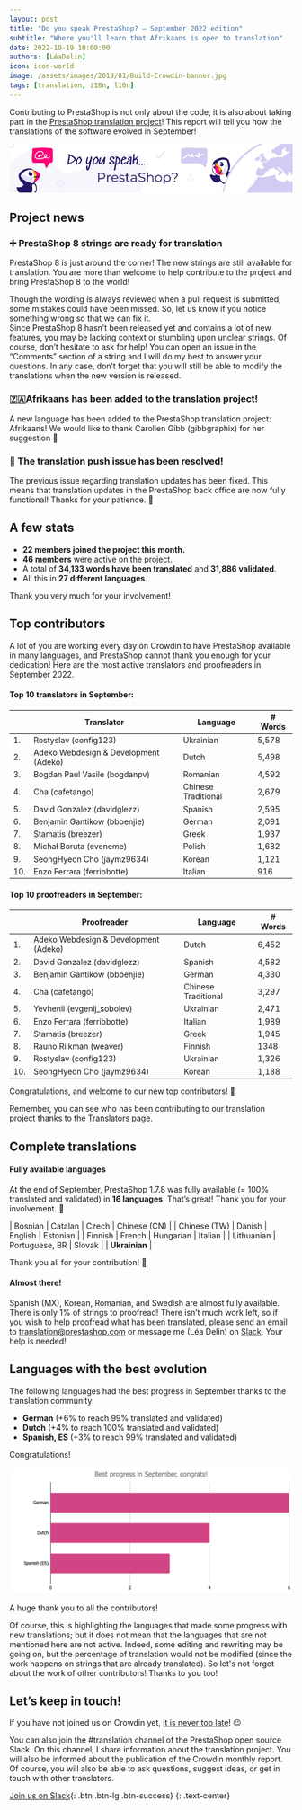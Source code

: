 ```yaml
---
layout: post
title: "Do you speak PrestaShop? – September 2022 edition"
subtitle: "Where you'll learn that Afrikaans is open to translation"
date: 2022-10-19 10:00:00
authors: [LéaDelin]
icon: icon-world
image: /assets/images/2019/01/Build-Crowdin-banner.jpg
tags: [translation, i18n, l10n]
---
```


Contributing to PrestaShop is not only about the code, it is also about taking part in the [PrestaShop translation project](https://crowdin.com/project/prestashop-official)! This report will tell you how the translations of the software evolved in September!

![Crowdin Monthly banner](/assets/images/2019/01/Build-Crowdin-banner.jpg)


## Project news

### ➕ PrestaShop 8 strings are ready for translation

PrestaShop 8 is just around the corner! The new strings are still available for translation. You are more than welcome to help contribute to the project and bring PrestaShop 8 to the world!

Though the wording is always reviewed when a pull request is submitted, some mistakes could have been missed. So, let us know if you notice something wrong so that we can fix it. 	
Since PrestaShop 8 hasn’t been released yet and contains a lot of new features, you may be lacking context or stumbling upon unclear strings. Of course, don’t hesitate to ask for help! You can open an issue in the “Comments” section of a string and I will do my best to answer your questions. In any case, don’t forget that you will still be able to modify the translations when the new version is released.


### 🇿🇦Afrikaans has been added to the translation project!

A new language has been added to the PrestaShop translation project: Afrikaans! We would like to thank Carolien Gibb (gibbgraphix) for her suggestion 🎉 


### 🔧 The translation push issue has been resolved!
The previous issue regarding translation updates has been fixed. This means that translation updates in the PrestaShop back office are now fully functional! Thanks for your patience. 🙌

## A few stats

* **22 members joined the project this month.**
* **46 members** were active on the project.
* A total of **34,133 words have been translated** and **31,886 validated**.
* All this in **27 different languages**.
 
Thank you very much for your involvement! 

## Top contributors
 
A lot of you are working every day on Crowdin to have PrestaShop available in many languages, and PrestaShop cannot thank you enough for your dedication! Here are the most active translators and proofreaders in September 2022.
 
#### Top 10 translators in September:
 
| |Translator | Language | # Words
|-|---------- | -------- | ----------------
| 1. | Rostyslav (config123) | Ukrainian | 5,578
| 2. | Adeko Webdesign & Development (Adeko) | Dutch | 5,498
| 3. | Bogdan Paul Vasile (bogdanpv) | Romanian | 4,592
| 4. | Cha (cafetango) | Chinese Traditional | 2,679
| 5. | David Gonzalez (davidglezz) | Spanish | 2,595
| 6. | Benjamin Gantikow (bbbenjie) | German | 2,091
| 7. | Stamatis (breezer) | Greek | 1,937
| 8. | Michał Boruta (eveneme) | Polish | 1,682
| 9. | SeongHyeon Cho (jaymz9634) | Korean | 1,121
| 10. | Enzo Ferrara (ferribbotte) | Italian | 916


#### Top 10 proofreaders in September:
 
| | Proofreader | Language | # Words
|-| ---------- | -------- | ----------------
| 1. | Adeko Webdesign & Development (Adeko) | Dutch | 6,452
| 2. | David Gonzalez (davidglezz) | Spanish | 4,582
| 3. | Benjamin Gantikow (bbbenjie) | German | 4,330
| 4. | Cha (cafetango) | Chinese Traditional | 3,297
| 5. | Yevhenii (evgenij_sobolev) | Ukrainian | 2,471
| 6. | Enzo Ferrara (ferribbotte) | Italian | 1,989
| 7. | Stamatis (breezer) | Greek | 1,945
| 8. | Rauno Riikman (weaver) | Finnish | 1348
| 9. | Rostyslav (config123) | Ukrainian | 1,326
| 10. | SeongHyeon Cho (jaymz9634) | Korean | 1,188


Congratulations, and welcome to our new top contributors! :clap:
 
Remember, you can see who has been contributing to our translation project thanks to the [Translators page](https://translators.prestashop.com/).
 
## Complete translations
 
#### Fully available languages
 
At the end of September, PrestaShop 1.7.8 was fully available (= 100% translated and validated) in **16 languages**. That’s great! Thank you for your involvement. :tada:
 
| Bosnian | Catalan | Czech | Chinese (CN) |
| Chinese (TW) | Danish | English | Estonian | 
| Finnish | French | Hungarian | Italian |
| Lithuanian | Portuguese, BR | Slovak | 
| **Ukrainian** | 

Thank you all for your contribution! :muscle: 

#### Almost there!

Spanish (MX), Korean, Romanian, and Swedish are almost fully available. There is only 1% of strings to proofread! 
There isn’t much work left, so if you wish to help proofread what has been translated, please send an email to translation@prestashop.com or message me (Léa Delin) on [Slack](https://join.slack.com/t/prestashop/shared_invite/zt-1hldl6jw4-AxCca0WGg_6d3rfVTVJtJA). Your help is needed!

## Languages with the best evolution

The following languages had the best progress in September thanks to the translation community:
 
* **German** (+6% to reach 99% translated and validated) 
* **Dutch** (+4% to reach 100% translated and validated)
* **Spanish, ES** (+3% to reach 99% translated and validated)


Congratulations! 

![Best translation progress in September 2022](/assets/images/2022/10/build-crowdin-progress-september22.png)

A huge thank you to all the contributors!
 
Of course, this is highlighting the languages that made some progress with new translations; but it does not mean that the languages that are not mentioned here are not active. Indeed, some editing and rewriting may be going on, but the percentage of translation would not be modified (since the work happens on strings that are already translated). So let's not forget about the work of other contributors! Thanks to you too!


## Let’s keep in touch!

If you have not joined us on Crowdin yet, [it is never too late](https://crowdin.com/project/prestashop-official)! :wink:

You can also join the #translation channel of the PrestaShop open source Slack. On this channel, I share information about the translation project. You will also be informed about the publication of the Crowdin monthly report. Of course, you will also be able to ask questions, suggest ideas, or get in touch with other translators.

[Join us on Slack](https://join.slack.com/t/prestashop/shared_invite/zt-1hldl6jw4-AxCca0WGg_6d3rfVTVJtJA){: .btn .btn-lg .btn-success}
{: .text-center}
